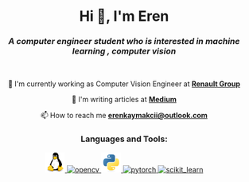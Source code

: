 
<div align="center">
  <h1>Hi 👋, I'm Eren</h1>
  <h3> <i> A computer engineer student who is interested in machine learning , computer vision </i></h3>
  <br>

   🌱 I'm currently working as Computer Vision Engineer at <a href="https://www.renaultgroup.com/en/"><strong>Renault Group</strong></a>
   
   📃 I'm writing articles at <a href="https://medium.com/@ErenKaymakci"><strong>Medium</strong></a>
   
   📫 How to reach me <strong>erenkaymakcii@outlook.com</strong> 
 
</div>

<h3 align="center">Languages and Tools:</h3>
<p align="center"> <a href="https://www.linux.org/" target="_blank"> <img src="https://raw.githubusercontent.com/devicons/devicon/master/icons/linux/linux-original.svg" alt="linux" width="40" height="40"/> </a> <a href="https://opencv.org/" target="_blank"> <img src="https://www.vectorlogo.zone/logos/opencv/opencv-icon.svg" alt="opencv" width="40" height="40"/> </a> <a href="https://www.python.org" target="_blank"> <img src="https://raw.githubusercontent.com/devicons/devicon/master/icons/python/python-original.svg" alt="python" width="40" height="40"/> </a> <a href="https://pytorch.org/" target="_blank"> <img src="https://www.vectorlogo.zone/logos/pytorch/pytorch-icon.svg" alt="pytorch" width="40" height="40"/> </a> <a href="https://scikit-learn.org/" target="_blank"> <img src="https://upload.wikimedia.org/wikipedia/commons/0/05/Scikit_learn_logo_small.svg" alt="scikit_learn" width="40" height="40"/> </a> </p>
